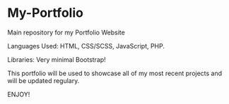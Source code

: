 # My-Portfolio
Main repository for my Portfolio Website

Languages Used: 
HTML, CSS/SCSS, JavaScript, PHP.

Libraries:
Very minimal Bootstrap! 

This portfolio will be used to showcase all of my most recent projects and will be updated regulary.


ENJOY!
